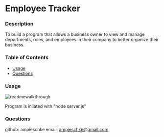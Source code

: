 
  # Employee Tracker
  

  ### Description
  To build a program that allows a business owner to view and manage departments, roles, and employees in their company to better organize their business.

  ### Table of Contents

  * [Usage](#usage)
  * [Questions](#questions)

  ### Usage
  ![readmewalkthrough](assets/emplyeetrakerExample.gif)

  Program is iniiated with "node server.js"

  ### Questions
  github: ampieschke
  email: ampieschke@gmail.com
  
